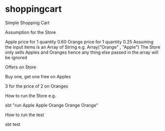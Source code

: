 # shoppingcart
Simple Shopping Cart

Assumption for the Store

Apple price for 1 quantity 0.60
Orange price for 1 quantity 0.25
Assuming the input items is an Array of String   e.g.  Array("Orange" , "Apple")
The Store only sells Apples and Oranges hence any thing else passed in the array will be ignored

Offers on Store

 Buy one, get one free on Apples
 
 3 for the price of 2 on Oranges

 How to run the Store e.g.

  sbt "run Apple Apple Orange Orange Orange"

How to run the test

sbt test
